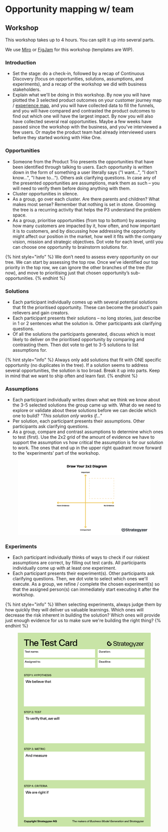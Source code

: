 # Opportunity mapping w/ team

## Workshop

This workshop takes up to 4 hours. You can split it up into several parts.

We use [Miro](https://miro.com/app/board/uXjVMzpPti0=/) or [FigJam](https://drive.google.com/file/d/1_ngD-mlvNBF1ywvAinxg-VfXJu1hDRZR/view?usp=drive_link) for this workshop (templates are WIP).

### Introduction

* Set the stage: do a check-in, followed by a recap of Continuous Discovery (focus on opportunities, solutions, assumptions, and experiments), and a recap of the workshop we did with business stakeholders.
* Explain what we'll be doing in this workshop. By now you will have plotted the 3 selected product outcomes on your customer journey map / [experience map](experience-mapping.md), and you will have collected data to fill the funnels, and you will have compared and contrasted the product outcomes to find out which one will have the largest impact. By now you will also have collected several real opportunities. Maybe a few weeks have passed since the workshop with the business, and you've interviewed a few users. Or maybe the product team had already interviewed users before they started working with Hike One.

### Opportunities

* Someone from the Product Trio presents the opportunities that have been identified through talking to users. Each opportunity is written down in the form of something a user literally says ("I want...", "I don't know...", "I have to..."). Others ask clarifying questions. In case any of the presented opportunities are assumptions, mark them as such – you will need to verify them before doing anything with them.
* Cluster opportunities in silence.
* As a group, go over each cluster. Are there parents and children? What makes most sense? Remember that nothing is set in stone. Grooming the tree is a recurring activity that helps the P3 understand the problem space.
* As a group, prioritise opportunities (from top to bottom) by assessing how many customers are impacted by it, how often, and how important it is to customers, and by discussing how addressing the opportunity might affect our position in the market, how well it fits with the company vision, mission and strategic objectives. Dot vote for each level, until you can choose one opportunity to brainstorm solutions for.

{% hint style="info" %}
We don’t need to assess every opportunity on our tree. We can start by assessing the top row. Once we’ve identified our top priority in the top row, we can ignore the other branches of the tree (for now), and move to prioritising just that chosen opportunity’s sub-opportunities.
{% endhint %}

### Solutions

* Each participant individually comes up with several potential solutions that fit the prioritised opportunity. These can become the product's pain relievers and gain creators.&#x20;
* Each participant presents their solutions – no long stories, just describe in 1 or 2 sentences what the solution is. Other participants ask clarifying questions.
* Of all the solutions the participants generated, discuss which is most likely to deliver on the prioritised opportunity by comparing and contrasting them. Then dot vote to get to 3-5 solutions to list assumptions for.

{% hint style="info" %}
Always only add solutions that fit with ONE specific opportunity (no duplicates in the tree). If a solution seems to address several opportunities, the solution is too broad. Break it up into parts. Keep in mind that we want to ship often and learn fast.
{% endhint %}

### Assumptions

* Each participant individually writes down what we think we know about the 3-5 selected solutions the group came up with. What do we need to explore or validate about these solutions before we can decide which one to build? _"This solution only works if..."_
* Per solution, each participant presents their assumptions. Other participants ask clarifying questions.
* As a group, compare and contrast assumptions to determine which ones to test (first). Use the 2x2 grid of the amount of evidence we have to support the assumption vs how critical the assumption is for our solution to work. The ones that end up in the upper right quadrant move forward to the 'experiments' part of the workshop.

<div data-full-width="true"><figure><img src="../../../../.gitbook/assets/image (50).png" alt=""><figcaption></figcaption></figure></div>

### Experiments

* Each participant individually thinks of ways to check if our riskiest assumptions are correct, by filling out test cards. All participants individually come up with at least one experiment.&#x20;
* Each participant presents their experiment(s). Other participants ask clarifying questions. Then, we dot vote to select which ones we'll execute. As a group, we refine / complete the chosen experiment(s) so that the assigned person(s) can immediately start executing it after the workshop.

{% hint style="info" %}
When selecting experiments, always judge them by how quickly they will deliver us valuable learnings. Which ones will decrease the risk inherent in building the solution? Which ones will provide just enough evidence for us to make sure we're building the right thing?
{% endhint %}

<div data-full-width="true"><figure><img src="../../../../.gitbook/assets/Screenshot 2024-06-20 at 15.25.00.png" alt=""><figcaption></figcaption></figure></div>

